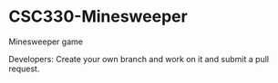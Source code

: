 # CSC330-Minesweeper
Minesweeper game

Developers: Create your own branch and work on it and submit a pull request.
